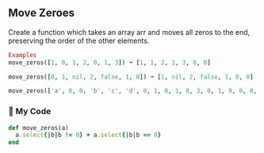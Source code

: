 ## Move Zeroes
Create a function which takes an array arr and moves all zeros to the end, preserving the order of the other elements.
```ruby
Examples
move_zeros([1, 0, 1, 2, 0, 1, 3]) ➞ [1, 1, 2, 1, 3, 0, 0]

move_zeros([0, 1, nil, 2, false, 1, 0]) ➞ [1, nil, 2, false, 1, 0, 0]

move_zeros(['a', 0, 0, 'b', 'c', 'd', 0, 1, 0, 1, 0, 3, 0, 1, 9, 0, 0, 0, 0, 9]) ➞ ['a', 'b', 'c', 'd', 1, 1, 3, 1, 9, 9, 0, 0, 0, 0, 0, 0, 0, 0, 0, 0]
```
### :gem: My Code
```ruby
def move_zeros(a)
  a.select{|b|b != 0} + a.select{|b|b == 0}
end
```
